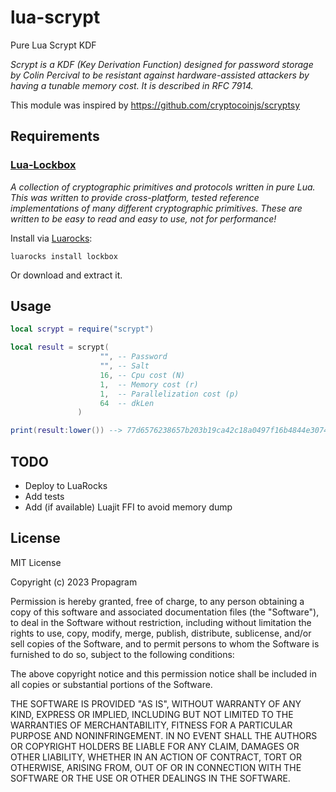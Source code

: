 # lua-scrypt
Pure Lua Scrypt KDF

*Scrypt is a KDF (Key Derivation Function) designed for password storage by Colin Percival to be resistant against hardware-assisted attackers by having a tunable memory cost. It is described in RFC 7914.*

This module was inspired by https://github.com/cryptocoinjs/scryptsy

## Requirements

### [Lua-Lockbox](https://github.com/somesocks/lua-lockbox)
*A collection of cryptographic primitives and protocols written in pure Lua. This was written to provide cross-platform, tested reference implementations of many different cryptographic primitives. These are written to be easy to read and easy to use, not for performance!*

Install via [Luarocks](https://luarocks.org):
```
luarocks install lockbox
```
Or download and extract it.

## Usage

```lua
local scrypt = require("scrypt")

local result = scrypt(
                    "", -- Password
                    "", -- Salt
                    16, -- Cpu cost (N)
                    1,  -- Memory cost (r)
                    1,  -- Parallelization cost (p)
                    64  -- dkLen
               )

print(result:lower()) --> 77d6576238657b203b19ca42c18a0497f16b4844e3074ae8dfdffa3fede21442fcd0069ded0948f8326a753a0fc81f17e8d3e0fb2e0d3628cf35e20c38d18906
```

## TODO

 - Deploy to LuaRocks
 - Add tests
 - Add (if available) Luajit FFI to avoid memory dump

## License

MIT License

Copyright (c) 2023 Propagram

Permission is hereby granted, free of charge, to any person obtaining a copy
of this software and associated documentation files (the "Software"), to deal
in the Software without restriction, including without limitation the rights
to use, copy, modify, merge, publish, distribute, sublicense, and/or sell
copies of the Software, and to permit persons to whom the Software is
furnished to do so, subject to the following conditions:

The above copyright notice and this permission notice shall be included in all
copies or substantial portions of the Software.

THE SOFTWARE IS PROVIDED "AS IS", WITHOUT WARRANTY OF ANY KIND, EXPRESS OR
IMPLIED, INCLUDING BUT NOT LIMITED TO THE WARRANTIES OF MERCHANTABILITY,
FITNESS FOR A PARTICULAR PURPOSE AND NONINFRINGEMENT. IN NO EVENT SHALL THE
AUTHORS OR COPYRIGHT HOLDERS BE LIABLE FOR ANY CLAIM, DAMAGES OR OTHER
LIABILITY, WHETHER IN AN ACTION OF CONTRACT, TORT OR OTHERWISE, ARISING FROM,
OUT OF OR IN CONNECTION WITH THE SOFTWARE OR THE USE OR OTHER DEALINGS IN THE
SOFTWARE.
